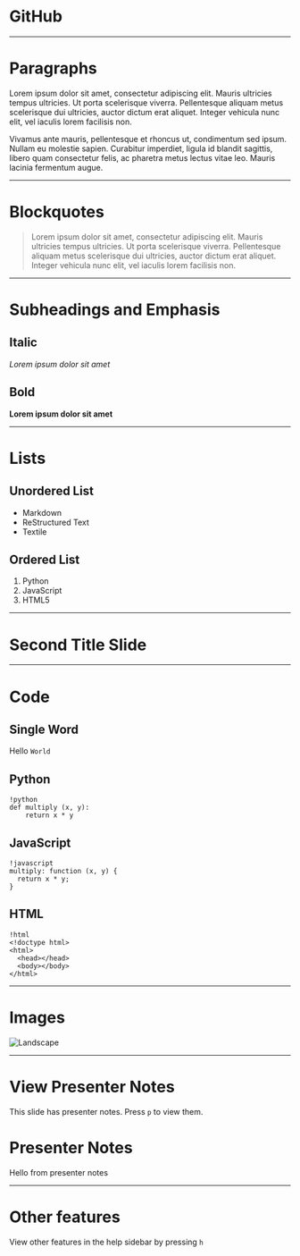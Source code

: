 # GitHub

---

# Paragraphs

Lorem ipsum dolor sit amet, consectetur adipiscing elit. Mauris ultricies
tempus ultricies. Ut porta scelerisque viverra. Pellentesque aliquam metus
scelerisque dui ultricies, auctor dictum erat aliquet. Integer vehicula nunc
elit, vel iaculis lorem facilisis non.

Vivamus ante mauris, pellentesque et rhoncus ut, condimentum sed ipsum.
Nullam eu molestie sapien. Curabitur imperdiet, ligula id blandit sagittis,
libero quam consectetur felis, ac pharetra metus lectus vitae leo. Mauris
lacinia fermentum augue.

---

# Blockquotes

> Lorem ipsum dolor sit amet, consectetur adipiscing elit. Mauris ultricies
> tempus ultricies. Ut porta scelerisque viverra. Pellentesque aliquam metus
> scelerisque dui ultricies, auctor dictum erat aliquet. Integer vehicula nunc
> elit, vel iaculis lorem facilisis non.

---

# Subheadings and Emphasis

## Italic

*Lorem ipsum dolor sit amet*

## Bold

**Lorem ipsum dolor sit amet**

---

# Lists

## Unordered List

- Markdown
- ReStructured Text
- Textile

## Ordered List

1. Python
2. JavaScript
3. HTML5

---

# Second Title Slide

---

# Code

## Single Word

Hello `World`

## Python

    !python
    def multiply (x, y):
        return x * y

## JavaScript

    !javascript
    multiply: function (x, y) {
      return x * y;
    }

## HTML

    !html
    <!doctype html>
    <html>
      <head></head>
      <body></body>
    </html>

---

# Images

![Landscape](../_assets/landscape.jpg)

---

# View Presenter Notes

This slide has presenter notes. Press `p` to view them.

# Presenter Notes

Hello from presenter notes

---

# Other features

View other features in the help sidebar by pressing `h`
